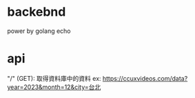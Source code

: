 # backebnd
power by golang echo

# api
"/" (GET): 取得資料庫中的資料
ex: https://ccuxvideos.com/data?year=2023&month=12&city=台北
